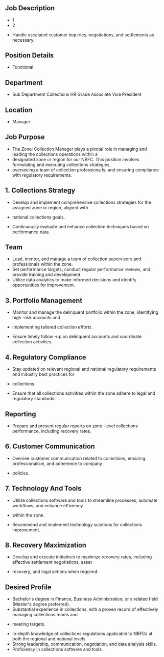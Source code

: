 # 

## Job Description

* 1
* 2
- Handle escalated customer inquiries, negotiations, and settlements as necessary.

## Position Details

* Functional

## Department

* Sub Department  Collections  HR Grade  Associate Vice President

## Location

* Manager

## Job Purpose

* The Zonal Collection Manager plays a pivotal role in managing and leading the collections operations within a
* designated zone or region for our NBFC. This position involves formulating and executing collections strategies,
* overseeing a team of collection professiona ls, and ensuring compliance with regulatory requirements.

## 1. Collections Strategy

- Develop and implement comprehensive collections strategies for the assigned zone or region, aligned with
* national collections goals.
- Continuously evaluate and enhance collection techniques based on performance data.

## Team

- Lead, mentor, and manage a team of collection supervisors and professionals within the zone.
- Set performance targets, conduct regular performance reviews, and provide training and development
- Utilize data analytics to make informed decisions and identify opportunities for improvement.

## 3. Portfolio Management

- Monitor and manage the delinquent portfolio within the zone, identifying high -risk accounts and
* implementing tailored collection efforts.
- Ensure timely follow -up on delinquent accounts and coordinate collection activities.

## 4. Regulatory Compliance

- Stay updated on relevant regional and national regulatory requirements and industry best practices for
* collections.
- Ensure that all collections activities within the zone adhere to legal and regulatory standards.

## Reporting

- Prepare and present regular reports on zone -level collections performance, including recovery rates,

## 6. Customer Communication

- Oversee customer communication related to collections, ensuring professionalism, and adherence to company
* policies.

## 7. Technology And Tools

- Utilize collections software and tools to streamline processes, automate workflows, and enhance efficiency
* within the zone.
- Recommend and implement technology solutions for collections improvement.

## 8. Recovery Maximization

- Develop and execute initiatives to maximize recovery rates, including effective settlement negotiations, asset
* recovery, and legal actions when required.

## Desired Profile

- Bachelor's degree in Finance, Business Administration, or a related field (Master's degree preferred).
- Substantial experience in collections, with a proven record of effectively managing collections teams and
* meeting targets.
- In-depth knowledge of collections regulations applicable to NBFCs at both the regional and national levels.
- Strong leadership, communication, negotiation, and data analysis skills.
- Proficiency in collections software and tools.
